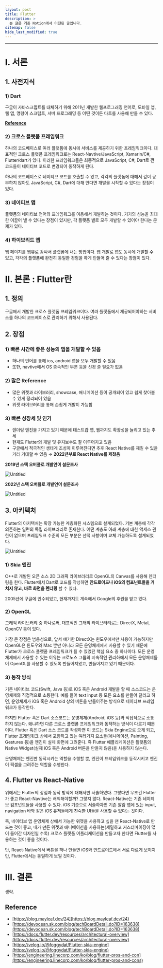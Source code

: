 ```yaml
---
layout: post
title: Flutter
description: >
  본 글은 기존 Notion에서 이전된 글입니다.
sitemap: false
hide_last_modified: true
---
```


---

# I. 서론

## 1. 사전지식

### 1) Dart

구글이 자바스크립트를 대체하기 위해 2011년 개발한 웹프로그래밍 언어로, 모바일 앱, 웹 앱, 명령어 스크립트, 서버 프로그래밍 등 어떤 것이든 다트를 사용해 만들 수 있다.

**[Reference](https://www.notion.so/Dart-9499e751684346c595ad5664f9449f74)**

### 2) 크로스 플랫폼 프레임워크

하나의 코드베이스로 여러 플랫폼에 동시에 서비스를 제공하기 위한 프레임워크이다. 대표적인 크로스 플랫폼 프레임워크로는 React-Navtive/JavaScript, Xamarin/C#, Flutter/dart가 있다. 이러한 프레임워크들은 최종적으로 JavaScript, C#, Dart로 짠 코드들이 네이티브 코드로 변경되어 동작하게 된다.

하나의 코드베이스로 네이티브 코드를 호출할 수 있고, 각각의 플랫폼에 대해서 깊이 공부하지 않아도 JavaScript, C#, Dart에 대해 안다면 개발을 시작할 수 있다는 장점이 있다.

### 3) 네이티브 앱

플랫폼의 네이티브 언어와 프레임워크를 이용해서 개발하는 것이다. 기기의 성능을 최대한 이끌어 낼 수 있다는 장점이 있지만, 각 플랫폼 별로 모두 개발할 수 있어야 한다는 문제가 있다.

### 4) 하이브리드 앱

웹 페이지를 웹뷰로 감싸서 플랫폼에 내는 방법이다. 웹 개발로 앱도 동시에 개발할 수 있고, 각각의 플랫폼에 완전히 동일한 경험을 하게 만들어 줄 수 있다는 장점이 있다.

# II. 본론 : Flutter란

## 1. 정의

구글에서 개발한 크로스 플랫폼 프레임워크이다. 여러 플랫폼에서 제공되어야하는 서비스를 하나의 코드베이스로 관리하기 위해서 사용된다.

## 2. 장점

### 1) 빠른 시간에 좋은 성능의 앱을 개발할 수 있음

- 하나의 언어를 통해 ios, android 앱을 모두 개발할 수 있음
- 또한, navtive에서 OS 종속적인 부분 등을 신경 쓸 필요가 없음

### 2) 많은 Reference

- 많은 위젯과 라이브러리, showcase, 애니메이션 등이 공개되어 있고 쉽게 찾아볼 수 있게 정리되어 있음
- 위젯 라이브러리를 통해 손쉽게 개발이 가능함

### 3) 빠른 성장세 및 인기

- 렌더링 엔진을 가지고 있기 때문에 데스트캅 앱, 웹까지도 확장성을 늘리고 있는 추세
- 현재도 Flutter의 개발 및 유지보수도 잘 이루어지고 있음
- 구글에서 적극적인 생테계 조성이 이루어진다면 추후 React Native를 제칠 수 있을 거라 기대할 수 있음 ⇒ **2022년부로 React Native를 제쳤음**

**2019년 스택 오버플로 개발언어 설문조사**

![Untitled](https://s3-us-west-2.amazonaws.com/secure.notion-static.com/20786f75-dec5-4121-ad9f-f7e4c6740495/Untitled.png)

**2022년 스택 오버플로 개발언어 설문조사**

![Untitled](https://s3-us-west-2.amazonaws.com/secure.notion-static.com/1d0d6b96-563c-4de4-b64f-0c18dd7f0696/Untitled.png)

## 3. 아키텍처

Flutter의 아키텍처는 확장 가능한 계층화된 시스템으로 설계되었다. 기본 계층에 각각 의존하는 일련의 독립 라이브러리로 존재한다. 어떤 계층도 아래 계층에 대한 액세스 권한이 없으며 프레임워크 수준의 모든 부분은 선택 사항이며 교체 가능하도록 설계되었다.

![Untitled](https://s3-us-west-2.amazonaws.com/secure.notion-static.com/667c5424-b7e0-4831-9560-01f9cc8102e8/Untitled.png)

### 1) Skia 엔진

C++로 개발된 오픈 소스 2D 그래픽 라이브러리로 OpenGL의 Canvas를 사용해 렌더링을 한다. Flutter에서 Dart로 코드를 작성하면 **안드로이드나 iOS의 컴포넌트들을 거치지 않고, 바로 화면을 렌더링** 할 수 있다.

2005년에 구글에 인수되었고, 현재까지도 계속해서 Google의 후원을 받고 있다.

### 2) OpenGL

그래픽 라이브러리 중 하나로써, 대표적인 그래픽 라이브러리로는 DirectX, Metal, OpenCV 등이 있다.

가장 큰 장점은 범용성으로, 앞서 얘기한 DirectX는 윈도우에서만 사용이 가능하지만 OpenGL은 윈도우와 Mac 뿐만 아니라 모든 운영체제에서 사용할 수 있기 때문에 Flutter가 크로스 플랫폼 프레임워크가 될 수 있었던 핵심 요소 중 하나이다. 모든 운영체제에서 사용할 수 있는 이유는 크로노스 그룹의 지속적인 관리하에서 모든 운영체제들이 OpenGL를 사용할 수 있도록 만들어져왔고, 만들어지고 있기 때문이다.

### 3) 동작 방식

기존 네이티브 코드(Swift, Java 등)로 iOS 혹은 Android 개발을 할 때 소스코드는 운영체제와 직접적으로 소통한다. 예를 들어 text input 등 모든 요소를 만들어 달라고 하면, 운영체제가 iOS 혹은 Android 상의 버튼을 만들어주는 방식으로 네이티브 프레임워크가 동작한다.

하지만 Flutter 혹은 Dart 소스코드는 운영체제(Android, iOS 등)와 직접적으로 소통하지 않는다. 왜냐하면 다른 크로스 플랫폼 프레임워크와 동작하는 방식이 다르기 때문이다. Flutter 혹은 Dart 소스 코드를 작성하면 이 코드는 Skia Engine으로 오게 되고, Flutter 프레임워크 상에서 포함하고 있는 여러가지 요소들(애니메이션, Painting, Gestures 등)을 엔진이 실제 화면에 그려준다. 즉 Flutter 애플리케이션은 플랫폼의 Native Widget(실제 iOS 혹은 Android 버튼을 만들지 않음)을 사용하지 않는다.

운영체제는 엔진만 동작시키는 역할을 수행할 뿐, 엔진이 프레임워크를 동작시키고 엔진이 픽셀을 그려주는 역할을 수행한다.

## 4. Flutter vs React-Native

위에서는 Flutter의 장점과 동작 방식에 대해서만 서술하였다. 그렇다면 무조건 Flutter가 좋고 React-Navtive는 배척해야할까? 그렇지 않다. React-Native는 기존 네이티브 컴포넌트들을 사용할 수 있다. iOS 기준으로 서술하자면 기존 알람 앱에 있는 input, navigation 바와 같은 iOS 유저들에게 친숙한 UI들을 사용할 수 있다는 것이다.

즉, 네이티브 앱 운영체제 상에서 가능한 위젯을 사용하고 싶을 땐 React-Native로 만드는 것이 좋고, 내가 만든 위젯과 애니메이션을 사용하는(세밀하고 커스터마이징이 많이 들어간 디자인일 수록) 크로스 플랫폼 어플리케이션을 만들고자 한다면 Flutter를 사용하는 것이 좋을 것이다.

단, React-Native에서 버튼을 하나 만들면 iOS와 안드로이드에서 서로 다르게 보이지만, Flutter에서는 동일하게 보일 것이다.

# III. 결론

생략.

## Reference

- [https://blog.mayleaf.dev/24](https://blog.mayleaf.dev/24)
- [https://devocean.sk.com/blog/techBoardDetail.do?ID=163638](https://devocean.sk.com/blog/techBoardDetail.do?ID=163638)
- [https://docs.flutter.dev/resources/architectural-overview](https://docs.flutter.dev/resources/architectural-overview)
- [https://velog.io/@foggydat/Flutter-skia-engine](https://velog.io/@foggydat/Flutter-skia-engine)
- [https://engineering.linecorp.com/ko/blog/flutter-pros-and-con](https://engineering.linecorp.com/ko/blog/flutter-pros-and-cons)
